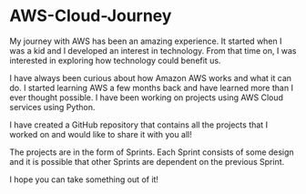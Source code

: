 # AWS-Cloud-Journey
My journey with AWS has been an amazing experience. It started when I was a kid and I developed an interest in technology. From that time on, I was interested in exploring how technology could benefit us.

I have always been curious about how Amazon AWS works and what it can do. I started learning AWS a few months back and have learned more than I ever thought possible. I have been working on projects using AWS Cloud services using Python.

I have created a GitHub repository that contains all the projects that I worked on and would like to share it with you all!

The projects are in the form of Sprints. Each Sprint consists of some design and it is possible that other Sprints are dependent on the previous Sprint. 

I hope you can take something out of it! 
